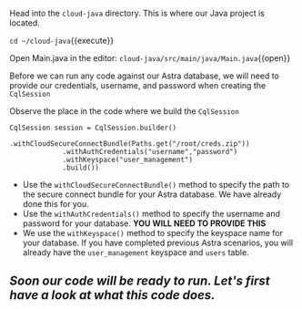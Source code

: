Head into the `cloud-java` directory. This is where our Java project is located.

`cd ~/cloud-java`{{execute}}

Open Main.java in the editor:
`cloud-java/src/main/java/Main.java`{{open}}

Before we can run any code against our Astra database, we will need to provide our credentials, username, and password when creating the `CqlSession`

Observe the place in the code where we build the `CqlSession`

```
CqlSession session = CqlSession.builder()
             .withCloudSecureConnectBundle(Paths.get("/root/creds.zip"))
             .withAuthCredentials("username","password")
             .withKeyspace("user_management")
             .build())
```           

* Use the `withCloudSecureConnectBundle()` method to specify the path to the secure connect bundle for your Astra database. We have already done this for you.
* Use the `withAuthCredentials()` method to specify the username and password for your database. **YOU WILL NEED TO PROVIDE THIS**
* We use the `withKeyspace()` method to specify the keyspace name for your database. If you have completed previous Astra scenarios, you will already have the `user_management` keyspace and `users` table.

## *Soon our code will be ready to run. Let's first have a look at what this code does.*
